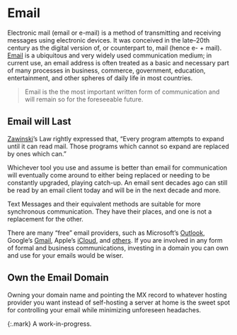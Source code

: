 # Email

Electronic mail (email or e-mail) is a method of transmitting and receiving messages using electronic devices. It was conceived in the late–20th century as the digital version of, or counterpart to, mail (hence e- + mail). [Email](https://en.wikipedia.org/wiki/Email) is a ubiquitous and very widely used communication medium; in current use, an email address is often treated as a basic and necessary part of many processes in business, commerce, government, education, entertainment, and other spheres of daily life in most countries.

> Email is the the most important written form of communication and will remain so for the foreseeable future.

## Email will Last

[Zawinski](https://en.wikipedia.org/wiki/Jamie_Zawinski)’s Law rightly expressed that, “Every program attempts to expand until it can read mail. Those programs which cannot so expand are replaced by ones which can.”

Whichever tool you use and assume is better than email for communication will eventually come around to either being replaced or needing to be constantly upgraded, playing catch-up. An email sent decades ago can still be read by an email client today and will be in the next decade and more.

Text Messages and their equivalent methods are suitable for more synchronous communication. They have their places, and one is not a replacement for the other.

There are many “free” email providers, such as Microsoft’s [Outlook](https://outlook.com/), Google’s [Gmail](https://www.google.com/gmail/about/), Apple’s [iCloud](https://www.icloud.com), and [others](https://en.wikipedia.org/wiki/Comparison_of_webmail_providers). If you are involved in any form of formal and business communications, investing in a domain you can own and use for your emails would be wiser.

## Own the Email Domain

Owning your domain name and pointing the MX record to whatever hosting provider you want instead of self-hosting a server at home is the sweet spot for controlling your email while minimizing unforeseen headaches.

{:.mark}
A work-in-progress.